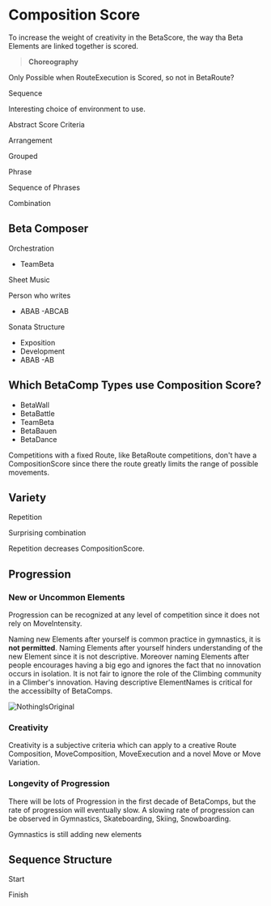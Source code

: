 # Composition Score

To increase the weight of creativity in the BetaScore, the way tha Beta Elements are linked together is scored.

> **Choreography**

Only Possible when RouteExecution is Scored, so not in BetaRoute?

Sequence

Interesting choice of environment to use.

Abstract Score Criteria

Arrangement 

Grouped 

Phrase

Sequence of Phrases 

Combination

## Beta Composer

Orchestration
- TeamBeta

Sheet Music

Person who writes 

- ABAB
-ABCAB

Sonata Structure
- Exposition
- Development
- ABAB
-AB

## Which BetaComp Types use Composition Score?

- BetaWall
- BetaBattle
- TeamBeta
- BetaBauen
- BetaDance

Competitions with a fixed Route, like BetaRoute competitions, don't have a CompositionScore since there the route greatly limits the range of possible movements. 


## Variety

Repetition

Surprising combination

Repetition decreases CompositionScore.

## Progression

### New or Uncommon Elements

Progression can be recognized at any level of competition since it does not rely on MoveIntensity.

Naming new Elements after yourself is common practice in gymnastics, it is **not permitted**. Naming Elements after yourself hinders understanding of the new Element since it is not descriptive. Moreover naming Elements after people encourages having a big ego and ignores the fact that no innovation occurs in isolation. It is not fair to ignore the role of the Climbing community in a Climber's innovation. Having descriptive ElementNames is critical for the accessibilty of BetaComps.

![NothingIsOriginal](/NothingIsOriginal.jpg)

### Creativity

Creativity is a subjective criteria which can apply to a creative Route Composition, MoveComposition, MoveExecution and a novel Move or Move Variation. 

### Longevity of Progression

There will be lots of Progression in the first decade of BetaComps, but the rate of progression will eventually slow. A slowing rate of progression can be observed in Gymnastics, Skateboarding, Skiing, Snowboarding.


Gymnastics is still adding new elements

## Sequence Structure

Start



Finish
